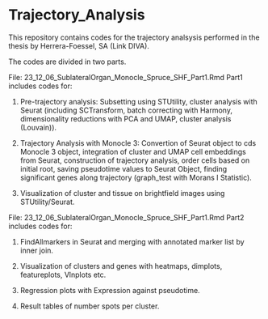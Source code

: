 # Trajectory_Analysis

This repository contains codes for the trajectory analsysis performed in the thesis by Herrera-Foessel, SA (Link DIVA).

The codes are divided in two parts. 

File: 23_12_06_SublateralOrgan_Monocle_Spruce_SHF_Part1.Rmd Part1 includes codes for:

1) Pre-trajectory analysis: Subsetting using STUtility, cluster analysis with Seurat (including SCTransform, batch correcting with Harmony, dimensionality reductions with PCA and UMAP, cluster analysis (Louvain)).

2) Trajectory Analysis with Monocle 3:
Convertion of Seurat object to cds Monocle 3 object, integration of cluster and UMAP cell embeddings from Seurat, construction of trajectory analysis, order cells based on initial root, saving pseudotime values to Seurat Object, finding significant genes along trajectory (graph_test with Morans I Statistic).

4) Visualization of cluster and tissue on brightfield images using STUtility/Seurat.


File: 23_12_06_SublateralOrgan_Monocle_Spruce_SHF_Part1.Rmd Part2 includes codes for:
1) FindAllmarkers in Seurat and merging with annotated marker list by inner join.

2) Visualization of clusters and genes with heatmaps, dimplots, featureplots, Vlnplots etc.

3) Regression plots with Expression against pseudotime.

4) Result tables of number spots per cluster. 
